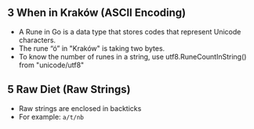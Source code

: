 ## 3 When in Kraków (ASCII Encoding)

- A Rune in Go is a data type that stores codes that represent Unicode characters.
- The rune “ó” in "Kraków" is taking two bytes.
- To know the number of runes in a string, use utf8.RuneCountInString() from "unicode/utf8"

## 5 Raw Diet (Raw Strings)

- Raw strings are enclosed in backticks
- For example: `a/t/nb`

